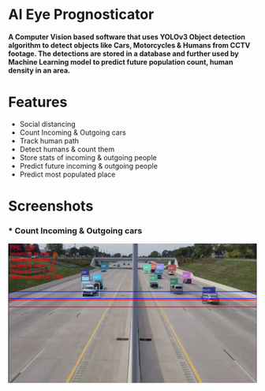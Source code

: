 # AI Eye Prognosticator
#### A Computer Vision based software that uses YOLOv3 Object detection algorithm to detect objects like Cars, Motorcycles & Humans from CCTV footage. The detections are stored in a database and further used by Machine Learning model to predict future population count, human density in an area. 

# Features
* Social distancing 
* Count Incoming & Outgoing cars
* Track human path
* Detect humans & count them
* Store stats of incoming & outgoing people
* Predict future incoming & outgoing people
* Predict most populated place

# Screenshots
### * Count Incoming & Outgoing cars
![alt text](https://github.com/karthik261099/AI-Eye-Prognosticator/blob/master/README/Traffic.png "1")
